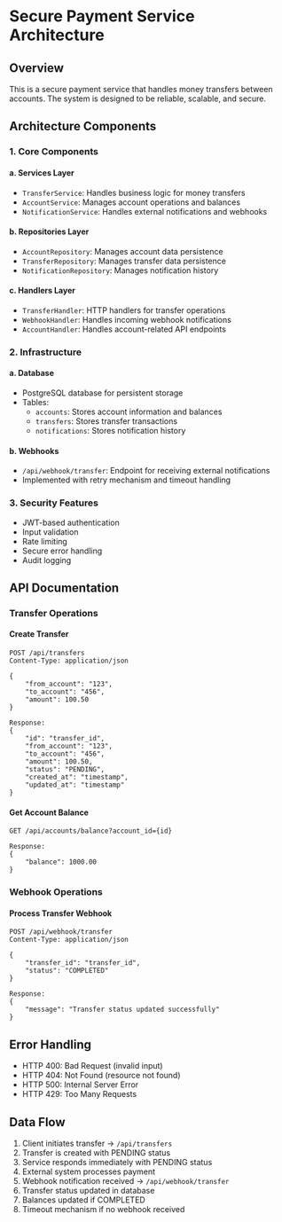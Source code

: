 # Secure Payment Service Architecture

## Overview

This is a secure payment service that handles money transfers between accounts. The system is designed to be reliable, scalable, and secure.

## Architecture Components

### 1. Core Components

#### a. Services Layer
- `TransferService`: Handles business logic for money transfers
- `AccountService`: Manages account operations and balances
- `NotificationService`: Handles external notifications and webhooks

#### b. Repositories Layer
- `AccountRepository`: Manages account data persistence
- `TransferRepository`: Manages transfer data persistence
- `NotificationRepository`: Manages notification history

#### c. Handlers Layer
- `TransferHandler`: HTTP handlers for transfer operations
- `WebhookHandler`: Handles incoming webhook notifications
- `AccountHandler`: Handles account-related API endpoints

### 2. Infrastructure

#### a. Database
- PostgreSQL database for persistent storage
- Tables:
  - `accounts`: Stores account information and balances
  - `transfers`: Stores transfer transactions
  - `notifications`: Stores notification history

#### b. Webhooks
- `/api/webhook/transfer`: Endpoint for receiving external notifications
- Implemented with retry mechanism and timeout handling

### 3. Security Features

- JWT-based authentication
- Input validation
- Rate limiting
- Secure error handling
- Audit logging

## API Documentation

### Transfer Operations

#### Create Transfer
```http
POST /api/transfers
Content-Type: application/json

{
    "from_account": "123",
    "to_account": "456",
    "amount": 100.50
}

Response:
{
    "id": "transfer_id",
    "from_account": "123",
    "to_account": "456",
    "amount": 100.50,
    "status": "PENDING",
    "created_at": "timestamp",
    "updated_at": "timestamp"
}
```

#### Get Account Balance
```http
GET /api/accounts/balance?account_id={id}

Response:
{
    "balance": 1000.00
}
```

### Webhook Operations

#### Process Transfer Webhook
```http
POST /api/webhook/transfer
Content-Type: application/json

{
    "transfer_id": "transfer_id",
    "status": "COMPLETED"
}

Response:
{
    "message": "Transfer status updated successfully"
}
```

## Error Handling

- HTTP 400: Bad Request (invalid input)
- HTTP 404: Not Found (resource not found)
- HTTP 500: Internal Server Error
- HTTP 429: Too Many Requests

## Data Flow

1. Client initiates transfer -> `/api/transfers`
2. Transfer is created with PENDING status
3. Service responds immediately with PENDING status
4. External system processes payment
5. Webhook notification received -> `/api/webhook/transfer`
6. Transfer status updated in database
7. Balances updated if COMPLETED
8. Timeout mechanism if no webhook received
